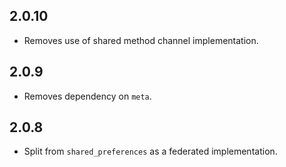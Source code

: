 ## 2.0.10

* Removes use of shared method channel implementation.

## 2.0.9

* Removes dependency on `meta`.

## 2.0.8

* Split from `shared_preferences` as a federated implementation.
